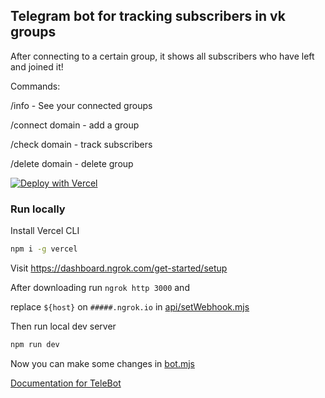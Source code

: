 ## Telegram bot for tracking subscribers in vk groups
After connecting to a certain group, it shows all subscribers who have left and joined it!

Commands:


/info - See your connected groups


/connect domain - add a group

/check domain - track subscribers

/delete domain - delete group

[![Deploy with Vercel](https://vercel.com/button)](https://vercel.com/new/clone?repository-url=https%3A%2F%2Fgithub.com%2FPonomareVlad%2FTeleVercelBot&env=TELEGRAM_BOT_TOKEN&envDescription=Telegram%20Bot%20Token%20from%20%40BotFather&project-name=telegram-bot&repo-name=telegram-bot)

### Run locally

Install Vercel CLI

```bash
npm i -g vercel
```

Visit https://dashboard.ngrok.com/get-started/setup 

After downloading run ```ngrok http 3000``` and


replace ```${host}``` on ```#####.ngrok.io```
in 
[api/setWebhook.mjs](api/setWebhook.mjs)

Then run local dev server 

```bash
npm run dev
```

Now you can make some changes in [bot.mjs](bot.mjs)

[Documentation for TeleBot](https://github.com/mullwar/telebot)

